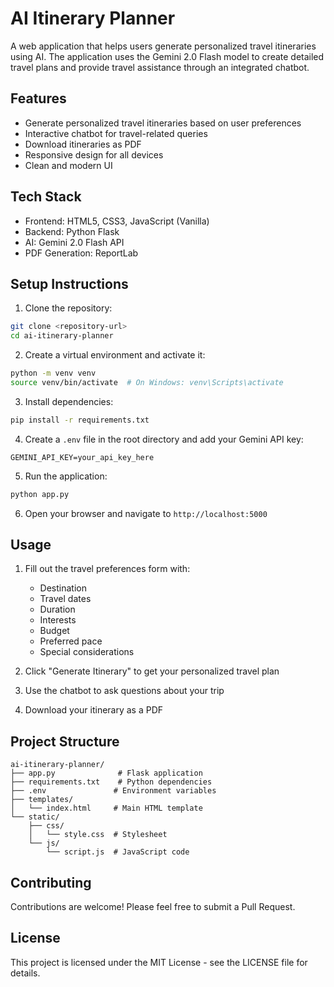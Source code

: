 # AI Itinerary Planner

A web application that helps users generate personalized travel itineraries using AI. The application uses the Gemini 2.0 Flash model to create detailed travel plans and provide travel assistance through an integrated chatbot.

## Features

- Generate personalized travel itineraries based on user preferences
- Interactive chatbot for travel-related queries
- Download itineraries as PDF
- Responsive design for all devices
- Clean and modern UI

## Tech Stack

- Frontend: HTML5, CSS3, JavaScript (Vanilla)
- Backend: Python Flask
- AI: Gemini 2.0 Flash API
- PDF Generation: ReportLab

## Setup Instructions

1. Clone the repository:
```bash
git clone <repository-url>
cd ai-itinerary-planner
```

2. Create a virtual environment and activate it:
```bash
python -m venv venv
source venv/bin/activate  # On Windows: venv\Scripts\activate
```

3. Install dependencies:
```bash
pip install -r requirements.txt
```

4. Create a `.env` file in the root directory and add your Gemini API key:
```
GEMINI_API_KEY=your_api_key_here
```

5. Run the application:
```bash
python app.py
```

6. Open your browser and navigate to `http://localhost:5000`

## Usage

1. Fill out the travel preferences form with:
   - Destination
   - Travel dates
   - Duration
   - Interests
   - Budget
   - Preferred pace
   - Special considerations

2. Click "Generate Itinerary" to get your personalized travel plan

3. Use the chatbot to ask questions about your trip

4. Download your itinerary as a PDF

## Project Structure

```
ai-itinerary-planner/
├── app.py              # Flask application
├── requirements.txt    # Python dependencies
├── .env               # Environment variables
├── templates/
│   └── index.html     # Main HTML template
└── static/
    ├── css/
    │   └── style.css  # Stylesheet
    └── js/
        └── script.js  # JavaScript code
```

## Contributing

Contributions are welcome! Please feel free to submit a Pull Request.

## License

This project is licensed under the MIT License - see the LICENSE file for details. 